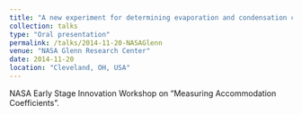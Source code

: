 ```yaml
---
title: "A new experiment for determining evaporation and condensation coefficients of cryogenic propellants"
collection: talks
type: "Oral presentation"
permalink: /talks/2014-11-20-NASAGlenn
venue: "NASA Glenn Research Center"
date: 2014-11-20
location: "Cleveland, OH, USA"
---
```


NASA Early Stage Innovation Workshop on “Measuring Accommodation Coefficients”.
